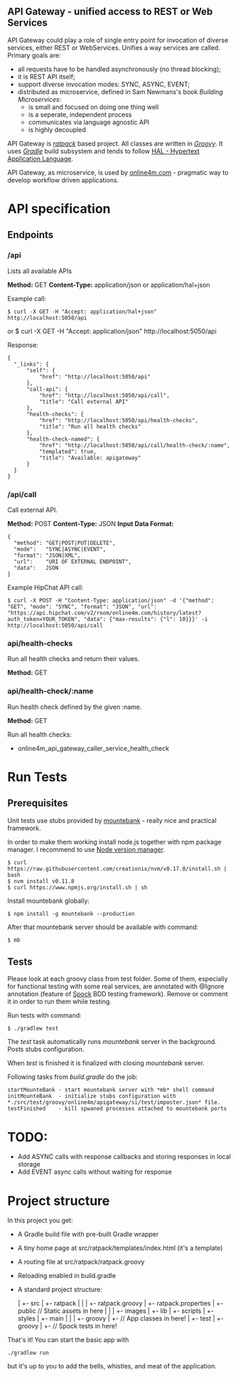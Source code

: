 API Gateway - unified access to REST or Web Services
-----------------------------

API Gateway could play a role of single entry point for invocation of diverse services, either REST or WebServices.
Unifies a way services are called. 
Primary goals are: 

* all requests have to be handled asynchronously (no thread blocking);
* it is REST API itself;
* support diverse invocation modes: SYNC, ASYNC, EVENT;
* distributed as microservice, defined in Sam Newmans's book *Building Microservices*:
  * is small and focused on doing one thing well
  * is a seperate, independent process
  * communicates via language agnostic API
  * is highly decoupled

API Gateway is [*ratpack*](http://www.ratpack.io) based project. 
All classes are written in [*Groovy*](http://groovy.codehaus.org).
It uses [*Gradle*](http://www.gradle.org) build subsystem and tends to follow [HAL - Hypertext Application Language](http://stateless.co/hal_specification.html).

API Gateway, as microservice, is used by [online4m.com](https://www.online4m.com/online4m/info/howItWorks#howitworks) - pragmatic way to develop workflow driven applications.

# API specification

## Endpoints

### /api

Lists all available APIs

**Method:** GET
**Content-Type:** application/json or application/hal+json

Example call:

    $ curl -X GET -H "Accept: application/hal+json" http://localhost:5050/api

or
    $ curl -X GET -H "Accept: application/json" http://localhost:5050/api

Response:

    {
      "_links": {
          "self": {
              "href": "http://localhost:5050/api"
          },
          "call-api": {
              "href": "http://localhost:5050/api/call",
              "title": "Call external API"
          },
          "health-checks": {
              "href": "http://localhost:5050/api/health-checks",
              "title": "Run all health checks"
          },
          "health-check-named": {
              "href": "http://localhost:5050/api/call/health-check/:name",
              "templated": true,
              "title": "Available: apigateway"
          }
      }
    }

### /api/call

Call external API.

**Method:** POST
**Content-Type:** JSON
**Input Data Format:**

    {
      "method": "GET|POST|PUT|DELETE",
      "mode":   "SYNC|ASYNC|EVENT",
      "format": "JSON|XML",
      "url":    "URI OF EXTERNAL ENDPOINT",
      "data":   JSON
    }

Example HipChat API call:

    $ curl -X POST -H "Content-Type: application/json" -d '{"method": "GET", "mode": "SYNC", "format": "JSON", "url": "https://api.hipchat.com/v2/room/online4m.com/history/latest?auth_token=YOUR_TOKEN", "data": {"max-results": {"l": 10}}}' -i http://localhost:5050/api/call

### api/health-checks

Run all health checks and return their values.

**Method:** GET

### api/health-check/:name

Run health check defined by the given :name.

**Method:** GET

Run all health checks: 

* online4m_api_gateway_caller_service_health_check

# Run Tests

## Prerequisites

Unit tests use stubs provided by [mountebank](http://www.mbtest.org) - really nice and practical framework.

In order to make them working install node.js together with npm package manager. I recommend to use [Node version manager](https://github.com/creationix/nvm).

    $ curl https://raw.githubusercontent.com/creationix/nvm/v0.17.0/install.sh | bash
    $ nvm install v0.11.8
    $ curl https://www.npmjs.org/install.sh | sh

Install mountebank globally:

    $ npm install -g mountebank --production

After that mountebank server should be available with command:

    $ mb

## Tests

Please look at each groovy class from test folder. 
Some of them, especially for functional testing with some real services, are annotated with @Ignore annotation (feature of [Spock](https://code.google.com/p/spock/) BDD testing framework).
Remove or comment it in order to run them while testing.

Run tests with command:

    $ ./gradlew test

The *test* task automatically runs *mountebank* server in the background. Posts stubs configuration.

When *test* is finished it is finalized with closing *mountebank* server.

Following tasks from *build.gradle* do the job:

    startMounteBank - start mountebank server with *mb* shell command
    initMounteBank  - initialize stubs configuration with *./src/test/groovy/online4m/apigateway/si/test/imposter.json* file.
    testFinished    - kill spwaned processes attached to mountebank ports

# TODO:

* Add ASYNC calls with response callbacks and storing responses in local storage
* Add EVENT async calls without waiting for response

# Project structure

In this project you get:

* A Gradle build file with pre-built Gradle wrapper
* A tiny home page at src/ratpack/templates/index.html (it's a template)
* A routing file at src/ratpack/ratpack.groovy
* Reloading enabled in build.gradle
* A standard project structure:

    <proj>
      |
      +- src
          |
          +- ratpack
          |     |
          |     +- ratpack.groovy
          |     +- ratpack.properties
          |     +- public          // Static assets in here
          |          |
          |          +- images
          |          +- lib
          |          +- scripts
          |          +- styles
          |
          +- main
          |   |
          |   +- groovy
                   |
                   +- // App classes in here!
          |
          +- test
              |
              +- groovy
                   |
                   +- // Spock tests in here!

That's it! You can start the basic app with

    ./gradlew run

but it's up to you to add the bells, whistles, and meat of the application.
